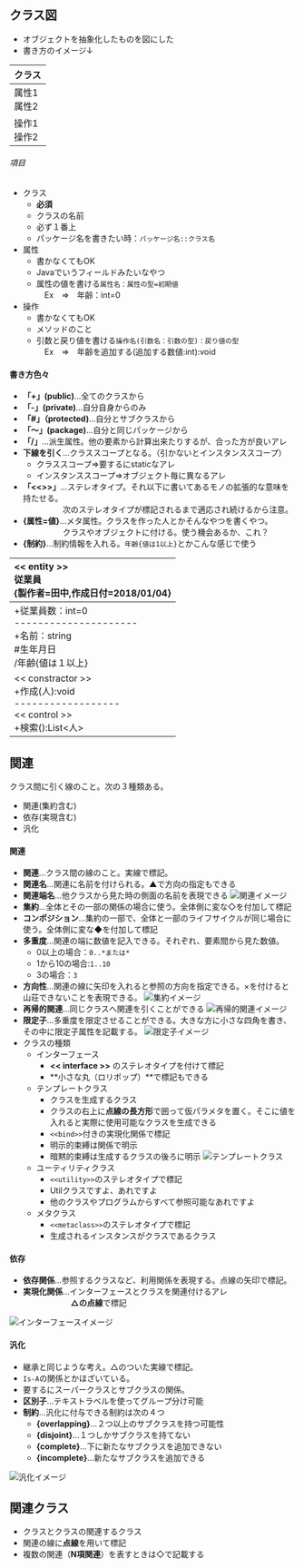 ## クラス図
- オブジェクトを抽象化したものを図にした
- 書き方のイメージ↓

| クラス         |
| :-|
| 属性1<br>属性2 |
| 操作1<br>操作2 |

###### 項目
- クラス
    - **必須**
    - クラスの名前
    - 必ず１番上
    - パッケージ名を書きたい時：`パッケージ名::クラス名`
- 属性
    - 書かなくてもOK
    - Javaでいうフィールドみたいなやつ
    - 属性の値を書ける`属性名：属性の型=初期値`  
　Ex　⇒　年齢：int=0
- 操作
    - 書かなくてもOK
    - メソッドのこと
    - 引数と戻り値を書ける`操作名(引数名：引数の型)：戻り値の型`  
　Ex　⇒　年齢を追加する(追加する数値:int):void

#### 書き方色々

- **「+」(public)**…全てのクラスから
- **「-」(private)**…自分自身からのみ
- **「#」（protected)**…自分とサブクラスから
- **「～」(package)**…自分と同じパッケージから
- **「/」**…派生属性。他の要素から計算出来たりするが、合った方が良いアレ
- **下線を引く**…クラススコープとなる。（引かないとインスタンススコープ）
    - クラススコープ⇒要するにstaticなアレ
    - インスタンススコープ⇒オブジェクト毎に異なるアレ
- **「<<>>」**…ステレオタイプ。それ以下に書いてあるモノの拡張的な意味を持たせる。  
　　　　　次のステレオタイプが標記されるまで適応され続けるから注意。
- **{属性=値}**…メタ属性。クラスを作った人とかそんなやつを書くやつ。  
　　　　　クラスやオブジェクトに付ける。使う機会あるか、これ？
- **{制約}**…制約情報を入れる。`年齢{値は1以上}`とかこんな感じで使う

| << entity >> <br>従業員<br>{製作者=田中,作成日付=2018/01/04}       |
| :- |
| +従業員数：int=0<br>---------------------<br>+名前：string<br>#生年月日<br>/年齢{値は１以上}    |
| << constractor >> <br>+作成(人):void<br>------------------<br><< control >><br>+検索():List<人> |


## 関連
クラス間に引く線のこと。次の３種類ある。
- 関連(集約含む)
- 依存(実現含む)
- 汎化

#### 関連
- **関連**…クラス間の線のこと。実線で標記。
- **関連名**…関連に名前を付けられる。▲で方向の指定もできる
- **関連端名**…他クラスから見た時の側面の名前を表現できる
![関連イメージ](img/関連.jpg)
- **集約**…全体とその一部の関係の場合に使う。全体側に変な◇を付加して標記
- **コンポジション**…集約の一部で、全体と一部のライフサイクルが同じ場合に使う。全体側に変な◆を付加して標記
- **多重度**…関連の端に数値を記入できる。それぞれ、要素間から見た数値。
    - 0以上の場合：`0..*または*`
    - 1から10の場合:`1..10`
    - 3の場合：`3`
- **方向性**…関連の線に矢印を入れると参照の方向を指定できる。×を付けると山荘できないことを表現できる。
![集約イメージ](img/集約.jpg)
- **再帰的関連**…同じクラスへ関連を引くことができる
![再帰的関連イメージ](img/再帰的関連.jpg)
- **限定子**…多重度を限定させることができる。大きな方に小さな四角を書き、その中に限定子属性を記載する。
![限定子イメージ](img/限定子.jpg)
- クラスの種類
    - インターフェース  
        - **<< interface >>** のステレオタイプを付けて標記  
        - **小さな丸（ロリポップ）**で標記もできる
    - テンプレートクラス
        - クラスを生成するクラス
        - クラスの右上に**点線の長方形**で囲って仮パラメタを置く。そこに値を入れると実際に使用可能なクラスを生成できる
        - `<<bind>>`付きの実現化関係で標記
        - 明示的束縛は関係で明示
        - 暗黙的束縛は生成するクラスの後ろに明示
        ![テンプレートクラス](img/テンプレートクラス.jpg)
    - ユーティリティクラス
        - `<<utility>>`のステレオタイプで標記
        - Utilクラスですよ、あれですよ
        - 他のクラスやプログラムからすべて参照可能なあれですよ
    - メタクラス
        - `<<metaclass>>`のステレオタイプで標記
        - 生成されるインスタンスがクラスであるクラス


#### 依存
- **依存関係**…参照するクラスなど、利用関係を表現する。点線の矢印で標記。
- **実現化関係**…インターフェースとクラスを関連付けるアレ  
　　　　　　**△の点線**で標記  

![インターフェースイメージ](img/インターフェース.jpg)

#### 汎化
- 継承と同じような考え。△のついた実線で標記。
- `Is-A`の関係とかほざいている。
- 要するにスーパークラスとサブクラスの関係。
- **区別子**…テキストラベルを使ってグループ分け可能
- **制約**…汎化に付与できる制約は次の４つ
    - **{overlapping}**…２つ以上のサブクラスを持つ可能性
    - **{disjoint}**…１つしかサブクラスを持てない
    - **{complete}**…下に新たなサブクラスを追加できない
    - **{incomplete}**…新たなサブクラスを追加できる

![汎化イメージ](img/クラス汎化.jpg)

## 関連クラス
- クラスとクラスの関連するクラス
- 関連の線に**点線**を用いて標記
- 複数の関連（**N項関連**）を表すときは◇で記載する
